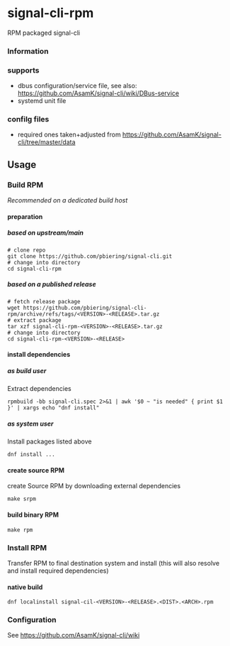 # signal-cli-rpm
RPM packaged signal-cli

### Information

### supports
- dbus configuration/service file, see also: https://github.com/AsamK/signal-cli/wiki/DBus-service
- systemd unit file

### confilg files
- required ones taken+adjusted from https://github.com/AsamK/signal-cli/tree/master/data

## Usage

### Build RPM

*Recommended on a dedicated build host*

#### preparation

##### based on upstream/main

```
# clone repo
git clone https://github.com/pbiering/signal-cli.git
# change into directory
cd signal-cli-rpm
```

##### based on a published release

```
# fetch release package
wget https://github.com/pbiering/signal-cli-rpm/archive/refs/tags/<VERSION>-<RELEASE>.tar.gz
# extract package
tar xzf signal-cli-rpm-<VERSION>-<RELEASE>.tar.gz
# change into directory
cd signal-cli-rpm-<VERSION>-<RELEASE>
```

#### install dependencies

##### as build user

Extract dependencies

```
rpmbuild -bb signal-cli.spec 2>&1 | awk '$0 ~ "is needed" { print $1 }' | xargs echo "dnf install"
```

##### as system user

Install packages listed above

```
dnf install ...
```

#### create source RPM

create Source RPM by downloading external dependencies

```
make srpm
```

#### build binary RPM

```
make rpm
```


### Install RPM

Transfer RPM to final destination system and install (this will also resolve and install required dependencies)

#### native build

```
dnf localinstall signal-cil-<VERSION>-<RELEASE>.<DIST>.<ARCH>.rpm
``` 

### Configuration

See https://github.com/AsamK/signal-cli/wiki
